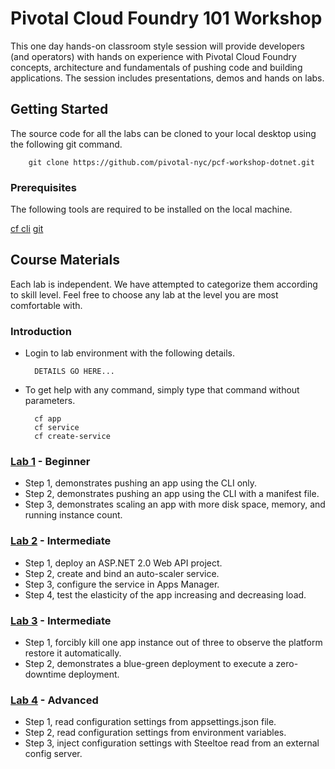 # Pivotal Cloud Foundry 101 Workshop

This one day hands-on classroom style session will provide developers (and operators) with hands on experience with Pivotal Cloud Foundry concepts, architecture and fundamentals of pushing code and building applications. The session includes presentations, demos and hands on labs.

## Getting Started

The source code for all the labs can be cloned to your local desktop using the following git command.

		git clone https://github.com/pivotal-nyc/pcf-workshop-dotnet.git

### Prerequisites

The following tools are required to be installed on the local machine. 

[cf cli](https://github.com/cloudfoundry/cli#downloads)
[git](https://git-scm.com/downloads)

## Course Materials

Each lab is independent. We have attempted to categorize them according to skill level. Feel free to choose any lab at the level you are most comfortable with.

### Introduction

* Login to lab environment with the following details.

		DETAILS GO HERE...

* To get help with any command, simply type that command without parameters.

		cf app
		cf service
		cf create-service

### [Lab 1](https://github.com/pivotal-nyc/pcf-workshop-dotnet/tree/master/labs/pcf-workshop-dotnet-core-lab01) - Beginner

* Step 1, demonstrates pushing an app using the CLI only.
* Step 2, demonstrates pushing an app using the CLI with a manifest file.
* Step 3, demonstrates scaling an app with more disk space, memory, and running instance count.

### [Lab 2](https://github.com/pivotal-nyc/pcf-workshop-dotnet/tree/master/labs/pcf-workshop-dotnet-core-lab02-api) - Intermediate

* Step 1, deploy an ASP.NET 2.0 Web API project.
* Step 2, create and bind an auto-scaler service.
* Step 3, configure the service in Apps Manager.
* Step 4, test the elasticity of the app increasing and decreasing load.

### [Lab 3](https://github.com/pivotal-nyc/pcf-workshop-dotnet/tree/master/labs/pcf-workshop-dotnet-core-lab03) - Intermediate

* Step 1, forcibly kill one app instance out of three to observe the platform restore it automatically.
* Step 2, demonstrates a blue-green deployment to execute a zero-downtime deployment.

### [Lab 4](https://github.com/pivotal-nyc/pcf-workshop-dotnet/tree/master/labs/pcf-workshop-dotnet-core-lab04-before) - Advanced

* Step 1, read configuration settings from appsettings.json file.
* Step 2, read configuration settings from environment variables.
* Step 3, inject configuration settings with Steeltoe read from an external config server.